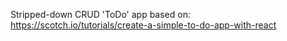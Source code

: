 Stripped-down CRUD 'ToDo' app based on:
https://scotch.io/tutorials/create-a-simple-to-do-app-with-react